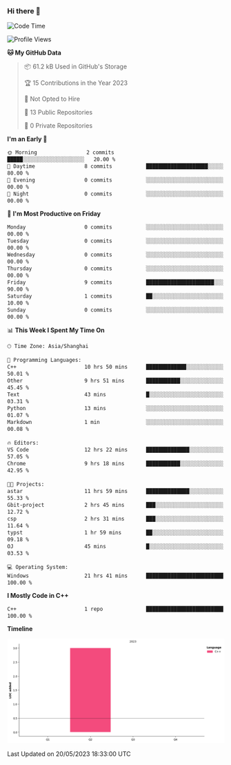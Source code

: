 ### Hi there 👋

<!--START_SECTION:waka-->
![Code Time](http://img.shields.io/badge/Code%20Time-48%20hrs%209%20mins-blue)

![Profile Views](http://img.shields.io/badge/Profile%20Views-4-blue)

**🐱 My GitHub Data** 

> 📦 61.2 kB Used in GitHub's Storage 
 > 
> 🏆 15 Contributions in the Year 2023
 > 
> 🚫 Not Opted to Hire
 > 
> 📜 13 Public Repositories 
 > 
> 🔑 0 Private Repositories 
 > 
**I'm an Early 🐤** 

```text
🌞 Morning                2 commits           █████░░░░░░░░░░░░░░░░░░░░   20.00 % 
🌆 Daytime                8 commits           ████████████████████░░░░░   80.00 % 
🌃 Evening                0 commits           ░░░░░░░░░░░░░░░░░░░░░░░░░   00.00 % 
🌙 Night                  0 commits           ░░░░░░░░░░░░░░░░░░░░░░░░░   00.00 % 
```
📅 **I'm Most Productive on Friday** 

```text
Monday                   0 commits           ░░░░░░░░░░░░░░░░░░░░░░░░░   00.00 % 
Tuesday                  0 commits           ░░░░░░░░░░░░░░░░░░░░░░░░░   00.00 % 
Wednesday                0 commits           ░░░░░░░░░░░░░░░░░░░░░░░░░   00.00 % 
Thursday                 0 commits           ░░░░░░░░░░░░░░░░░░░░░░░░░   00.00 % 
Friday                   9 commits           ██████████████████████░░░   90.00 % 
Saturday                 1 commits           ██░░░░░░░░░░░░░░░░░░░░░░░   10.00 % 
Sunday                   0 commits           ░░░░░░░░░░░░░░░░░░░░░░░░░   00.00 % 
```


📊 **This Week I Spent My Time On** 

```text
🕑︎ Time Zone: Asia/Shanghai

💬 Programming Languages: 
C++                      10 hrs 50 mins      █████████████░░░░░░░░░░░░   50.01 % 
Other                    9 hrs 51 mins       ███████████░░░░░░░░░░░░░░   45.45 % 
Text                     43 mins             █░░░░░░░░░░░░░░░░░░░░░░░░   03.31 % 
Python                   13 mins             ░░░░░░░░░░░░░░░░░░░░░░░░░   01.07 % 
Markdown                 1 min               ░░░░░░░░░░░░░░░░░░░░░░░░░   00.08 % 

🔥 Editors: 
VS Code                  12 hrs 22 mins      ██████████████░░░░░░░░░░░   57.05 % 
Chrome                   9 hrs 18 mins       ███████████░░░░░░░░░░░░░░   42.95 % 

🐱‍💻 Projects: 
astar                    11 hrs 59 mins      ██████████████░░░░░░░░░░░   55.33 % 
Gbit-project             2 hrs 45 mins       ███░░░░░░░░░░░░░░░░░░░░░░   12.72 % 
csp                      2 hrs 31 mins       ███░░░░░░░░░░░░░░░░░░░░░░   11.64 % 
typst                    1 hr 59 mins        ██░░░░░░░░░░░░░░░░░░░░░░░   09.18 % 
OJ                       45 mins             █░░░░░░░░░░░░░░░░░░░░░░░░   03.53 % 

💻 Operating System: 
Windows                  21 hrs 41 mins      █████████████████████████   100.00 % 
```

**I Mostly Code in C++** 

```text
C++                      1 repo              █████████████████████████   100.00 % 
```



**Timeline**

![Lines of Code chart](https://raw.githubusercontent.com/AimerYoung/AimerYoung/main/assets/bar_graph.png)


 Last Updated on 20/05/2023 18:33:00 UTC
<!--END_SECTION:waka-->

<!--
**AimerYoung/AimerYoung** is a ✨ _special_ ✨ repository because its `README.md` (this file) appears on your GitHub profile.

Here are some ideas to get you started:

- 🔭 I’m currently working on ...
- 🌱 I’m currently learning ...
- 👯 I’m looking to collaborate on ...
- 🤔 I’m looking for help with ...
- 💬 Ask me about ...
- 📫 How to reach me: ...
- 😄 Pronouns: ...
- ⚡ Fun fact: ...
-->
